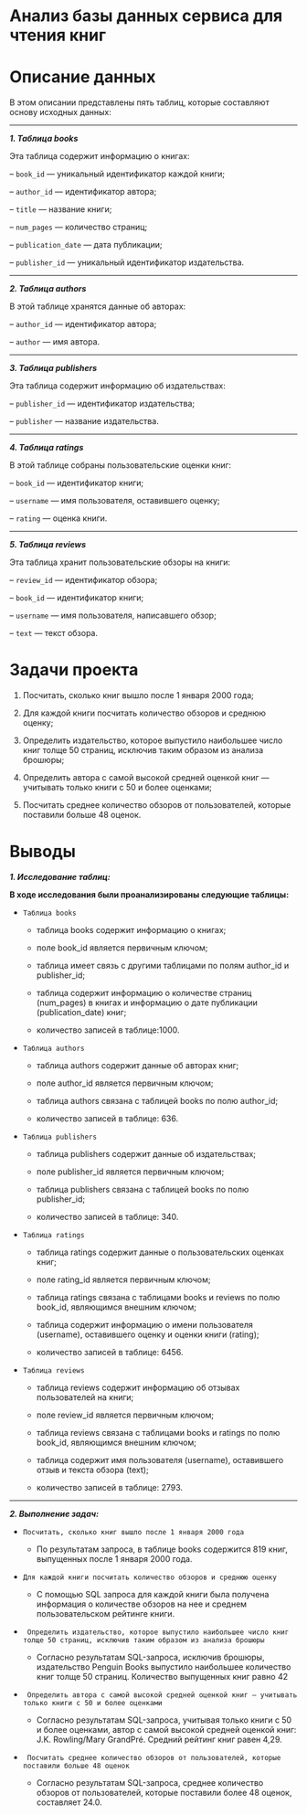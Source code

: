 # Анализ базы данных сервиса для чтения книг

# Описание данных

В этом описании представлены пять таблиц, которые составляют основу исходных данных:

---

***1. Таблица books***

Эта таблица содержит информацию о книгах:
  
  – `book_id` — уникальный идентификатор каждой книги;
  
  – `author_id` — идентификатор автора;
  
  – `title` — название книги;
  
  – `num_pages` — количество страниц;
  
  – `publication_date` — дата публикации;
  
  – `publisher_id` — уникальный идентификатор издательства.

---

***2. Таблица authors***

В этой таблице хранятся данные об авторах:

  – `author_id` — идентификатор автора;
  
  – `author` — имя автора.

---

***3. Таблица publishers***

Эта таблица содержит информацию об издательствах:

  – `publisher_id` — идентификатор издательства;
  
  – `publisher` — название издательства.

---

***4. Таблица ratings***

В этой таблице собраны пользовательские оценки книг:

  – `book_id` — идентификатор книги;
  
  – `username` — имя пользователя, оставившего оценку;
  
  – `rating` — оценка книги.

---

***5. Таблица reviews***

Эта таблица хранит пользовательские обзоры на книги:

  – `review_id` — идентификатор обзора;
  
  – `book_id` — идентификатор книги;
  
  – `username` — имя пользователя, написавшего обзор;
  
  – `text` — текст обзора.

# Задачи проекта

1. Посчитать, сколько книг вышло после 1 января 2000 года;

2. Для каждой книги посчитать количество обзоров и среднюю оценку;

3. Определить издательство, которое выпустило наибольшее число книг толще 50 страниц, исключив таким образом из анализа брошюры;

4. Определить автора с самой высокой средней оценкой книг — учитывать только книги с 50 и более оценками;

5. Посчитать среднее количество обзоров от пользователей, которые поставили больше 48 оценок.

# Выводы

***1. Исследование таблиц:***


**В ходе исследования были проанализированы следующие таблицы:**


- `Таблица books`

   - таблица books содержит информацию о книгах;

   - поле book_id является первичным ключом;

   - таблица имеет связь с другими таблицами по полям author_id и publisher_id;

   - таблица содержит информацию о количестве страниц (num_pages) в книгах и информацию о дате публикации (publication_date) книг;

   - количество записей в таблице:1000.
   
- `Таблица authors`

   - таблица authors содержит данные об авторах книг;

   - поле author_id является первичным ключом;

   - таблица authors связана с таблицей books по полю author_id;

   - количество записей в таблице: 636.
   
   
- `Таблица publishers`

   - таблица publishers содержит данные об издательствах;

   - поле publisher_id является первичным ключом;

   - таблица publishers связана с таблицей books по полю publisher_id;

   - количество записей в таблице: 340.

- `Таблица ratings`

   - таблица ratings содержит данные о пользовательских оценках книг;

   - поле rating_id является первичным ключом;

   - таблица ratings связана с таблицами books и reviews по полю book_id, являющимся внешним ключом;

   - таблица содержит информацию о имени пользователя (username), оставившего оценку и оценки книги (rating);

   - количество записей в таблице: 6456.
   
- `Таблица reviews`

   - таблица reviews содержит информацию об отзывах пользователей на книги;

   - поле review_id является первичным ключом;

   - таблица reviews связана с таблицами books и ratings по полю book_id, являющимся внешним ключом;

   - таблица содержит имя пользователя (username), оставившего отзыв и текста обзора (text);

   - количество записей в таблице: 2793.
   
   
---
***2. Выполнение задач:***

- `Посчитать, сколько книг вышло после 1 января 2000 года`

  - По результатам запроса, в таблице books содержится 819 книг, выпущенных после 1 января 2000 года.
  
  
- `Для каждой книги посчитать количество обзоров и среднюю оценку`

   - С помощью SQL запроса для каждой книги была получена информация о количестве обзоров на нее и среднем пользовательском рейтинге книги.
   

- ` Определить издательство, которое выпустило наибольшее число книг толще 50 страниц, исключив таким образом из анализа брошюры`

   - Согласно результатам SQL-запроса, исключив брошюры, издательство Penguin Books выпустило наибольшее количество книг толще 50 страниц. Количество выпущенных книг равно 42


- ` Определить автора с самой высокой средней оценкой книг — учитывать только книги с 50 и более оценками`

   - Согласно результатам SQL-запроса, учитывая только книги с 50 и более оценками, автор с самой высокой средней оценкой книг: J.K. Rowling/Mary GrandPré. Средний рейтинг книг равен 4,29.


- ` Посчитать среднее количество обзоров от пользователей, которые поставили больше 48 оценок`

   - Согласно результатам SQL-запроса, среднее количество обзоров от пользователей, которые поставили более 48 оценок, составляет 24.0.
